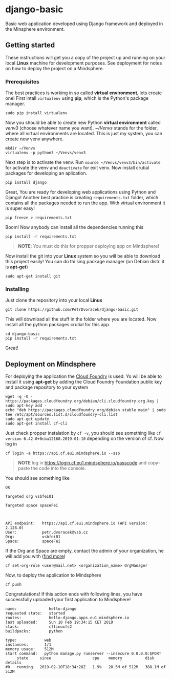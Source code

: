 # django-basic
Basic web application developed using Django framework and deployed in the Minsphere environment.

## Getting started

These instructions will get you a copy of the project up and running on your local **Linux** machine for development purposes. See deployment for notes on how to deploy the project on a Mindsphere.

### Prerequisites

The best practices is working in so called **virtual environment**, lets create one! First intall `virtualenv` using **pip**, which is the Python's package manager.
```
sudo pip install virtualenv
```
Now you should be able to create new Python **virtual environment** called *venv3* (choose whatever name you want). *~/Venvs* stands for the folder, where all virtual environments are located. This is just my system, you can create new venv anywhere.
```
mkdir ~/Venvs
virtualenv -p python3 ~/Venvs/venv3
```
Next step is to activate the venv. Run `source ~/Venvs/venv3/bin/activate` for activate the venv and `deactivate` for exit venv.
Now install crutial packages for developing an aplication.

```
pip install django
```

Great, You are ready for developing web applications using Python and Django!
Another best practice is creating `requirements.txt` folder, which contains all the packages needed to run the app. With virtual environment it is super easy! 

```
pip freeze > requirements.txt
```

Boom! Now anybody can install all the dependencies running this 

```
pip install -r requirements.txt
```

>**NOTE**: You must do this for propper deploying app on Mindsphere!

Now install the git into your **Linux** system so you will be able to download this project easily! You can do thi sing package manager (on Debian distr. it is **apt-get**)

```
sudo apt-get install git
```

### Installing

Just clone the repository into your local **Linux**

```
git clone https://github.com/PetrDvoracek/django-basic.git 
```

This will download all the stuff in the folder where you are located. Now install all the python packages crutial for this app

```
cd django-basic
pip install -r requirements.txt
```
Great! 


## Deployment on Mindsphere

For deploying the application the [Cloud Foundry](https://www.cloudfoundry.org/) is used. Yo will be able to install it using **apt-get** by adding the Cloud Foundry Foundation public key and package repository to your system

```
wget -q -O - https://packages.cloudfoundry.org/debian/cli.cloudfoundry.org.key | sudo apt-key add -
echo "deb https://packages.cloudfoundry.org/debian stable main" | sudo tee /etc/apt/sources.list.d/cloudfoundry-cli.list
sudo apt-get update
sudo apt-get install cf-cli
```
Just check propper instalation by `cf -v`, you should see something like `cf version 6.42.0+0cba12168.2019-01-10` depending 
on the version of cf. Now log in
```
cf login -a https://api.cf.eu1.mindsphere.io --sso
```
>**NOTE** log in https://login.cf.eu1.mindsphere.io/passcode and copy-paste the code into the console.

You should see something like
```
OK

Targeted org vsbfei01

Targeted space spaceFei


                
API endpoint:   https://api.cf.eu1.mindsphere.io (API version: 2.128.0)
User:           petr.dvoracek@vsb.cz
Org:            vsbfei01
Space:          spaceFei
```
If the Org and Space are empty, contact the admin of your organization, he will add you with ([find more](https://docs.cloudfoundry.org/adminguide/cli-user-management.html))
```
cf set-org-role <user@mail.net> <organization_name> OrgManager
```
Now, to deploy the application to Mindsphere 
```
cf push
```
Congratulations! If this action ends with following lines, you have successfully uploaded your first application to Mindsphere!
```
name:              hello-django
requested state:   started
routes:            hello-django.apps.eu1.mindsphere.io
last uploaded:     Sun 10 Feb 19:34:15 CET 2019
stack:             cflinuxfs2
buildpacks:        python

type:            web
instances:       1/1
memory usage:    512M
start command:   python manage.py runserver --insecure 0.0.0.0:$PORT
     state     since                  cpu    memory          disk             details
#0   running   2019-02-10T18:34:28Z   1.9%   28.5M of 512M   388.1M of 512M   
```
